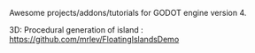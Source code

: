 Awesome projects/addons/tutorials for GODOT engine version 4.

3D:
Procedural generation of island :  
https://github.com/mrlev/FloatingIslandsDemo  
